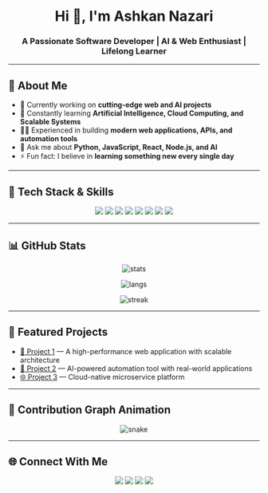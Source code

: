<!-- Profile README for imashkannazari -->

<h1 align="center">Hi 👋, I'm Ashkan Nazari</h1>
<h3 align="center">A Passionate Software Developer | AI & Web Enthusiast | Lifelong Learner</h3>

---

## 🌟 About Me  
- 🔭 Currently working on **cutting-edge web and AI projects**  
- 🌱 Constantly learning **Artificial Intelligence, Cloud Computing, and Scalable Systems**  
- 👨‍💻 Experienced in building **modern web applications, APIs, and automation tools**  
- 💬 Ask me about **Python, JavaScript, React, Node.js, and AI**  
- ⚡ Fun fact: I believe in **learning something new every single day**  

---

## 🚀 Tech Stack & Skills  
<p align="center">
<img src="https://img.shields.io/badge/-Python-3776AB?logo=python&logoColor=white&style=for-the-badge" />
<img src="https://img.shields.io/badge/-JavaScript-F7DF1E?logo=javascript&logoColor=black&style=for-the-badge" />
<img src="https://img.shields.io/badge/-React-61DAFB?logo=react&logoColor=black&style=for-the-badge" />
<img src="https://img.shields.io/badge/-Node.js-339933?logo=node.js&logoColor=white&style=for-the-badge" />
<img src="https://img.shields.io/badge/-TypeScript-3178C6?logo=typescript&logoColor=white&style=for-the-badge" />
<img src="https://img.shields.io/badge/-MongoDB-47A248?logo=mongodb&logoColor=white&style=for-the-badge" />
<img src="https://img.shields.io/badge/-PostgreSQL-336791?logo=postgresql&logoColor=white&style=for-the-badge" />
<img src="https://img.shields.io/badge/-GitHub-181717?logo=github&logoColor=white&style=for-the-badge" />
</p>

---

## 📊 GitHub Stats  
<p align="center">
<img src="https://github-readme-stats.vercel.app/api?username=imashkannazari&show_icons=true&theme=radical&count_private=true" alt="stats" />
</p>

<p align="center">
<img src="https://github-readme-stats.vercel.app/api/top-langs/?username=imashkannazari&layout=compact&theme=tokyonight" alt="langs" />
</p>

<p align="center">
<img src="https://streak-stats.demolab.com?user=imashkannazari&theme=highcontrast&hide_border=true" alt="streak"/>
</p>

---

## 📌 Featured Projects  
- [🚀 Project 1](#) — A high-performance web application with scalable architecture  
- [🤖 Project 2](#) — AI-powered automation tool with real-world applications  
- [🌐 Project 3](#) — Cloud-native microservice platform  

---

## 🐍 Contribution Graph Animation  
<p align="center">
  <img src="https://github.com/imashkannazari/imashkannazari/blob/output/github-contribution-grid-snake.svg" alt="snake"/>
</p>

---

## 🌐 Connect With Me  
<p align="center">
<a href="https://linkedin.com/in/ashkan-nazari"><img src="https://img.shields.io/badge/-LinkedIn-0A66C2?logo=linkedin&logoColor=white&style=for-the-badge" /></a>
<a href="https://twitter.com/ashkan"><img src="https://img.shields.io/badge/-Twitter-1DA1F2?logo=twitter&logoColor=white&style=for-the-badge" /></a>
<a href="https://instagram.com/ashkan"><img src="https://img.shields.io/badge/-Instagram-E4405F?logo=instagram&logoColor=white&style=for-the-badge" /></a>
<a href="mailto:ashkan@example.com"><img src="https://img.shields.io/badge/-Gmail-D14836?logo=gmail&logoColor=white&style=for-the-badge" /></a>
</p>
